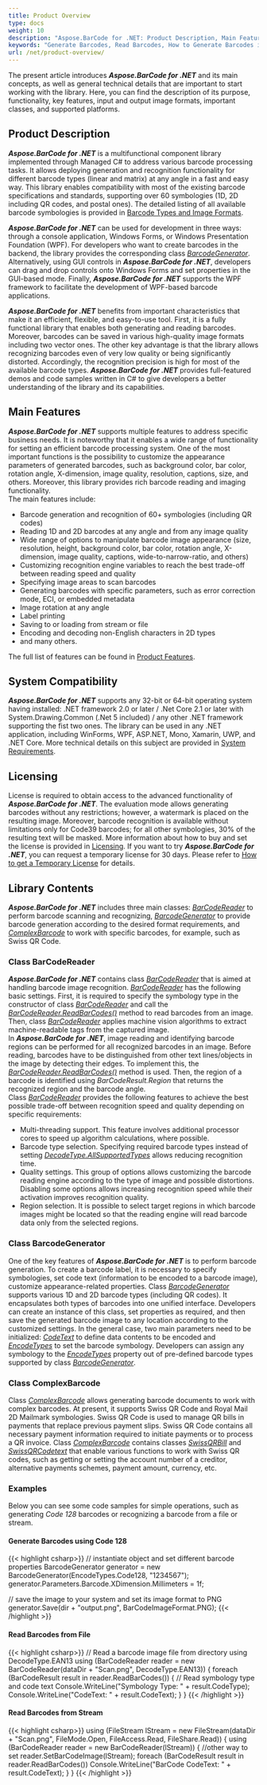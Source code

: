 ```yaml
---
title: Product Overview
type: docs
weight: 10
description: "Aspose.BarCode for .NET: Product Description, Main Features, and General Information"
keywords: "Generate Barcodes, Read Barcodes, How to Generate Barcodes in C# .NET, Use Advanced Settings to Style and Customize Barcodes, Aspose.BarCode, C#"
url: /net/product-overview/
---
```

The present article introduces ***Aspose.BarCode for .NET*** and its main concepts, as well as general technical details that are important to start working with the library. Here, you can find the description of its purpose, functionality, key features, input and output image formats, important classes, and supported platforms.

## **Product Description**

***Aspose.BarCode for .NET*** is a multifunctional component library implemented through Managed C# to address various barcode processing tasks. It allows deploying generation and recognition functionality for different barcode types (linear and matrix) at any angle in a fast and easy way. This library enables compatibility with most of the existing barcode specifications and standards, supporting over 60 symbologies (1D, 2D including QR codes, and postal ones). The detailed listing of all available barcode symbologies is provided in [Barcode Types and Image Formats](/barcode/net/barcode-types-and-image-formats/).  
  
***Aspose.BarCode for .NET*** can be used for development in three ways: through a console application, Windows Forms, or Windows Presentation Foundation (WPF). For developers who want to create barcodes in the backend, the library provides the corresponding class [*BarcodeGenerator*](https://apireference.aspose.com/barcode/net/aspose.barcode.generation/barcodegenerator). Alternatively, using GUI controls in ***Aspose.BarCode for .NET***, developers can drag and drop controls onto Windows Forms and set properties in the GUI-based mode. Finally, ***Aspose.BarCode for .NET*** supports the WPF framework to facilitate the development of WPF-based barcode applications.  
  
***Aspose.BarCode for .NET*** benefits from important characteristics that make it an efficient, flexible, and easy-to-use tool. First, it is a fully functional library that enables both generating and reading barcodes. Moreover, barcodes can be saved in various high-quality image formats including two vector ones. The other key advantage is that the library allows recognizing barcodes even of very low quality or being significantly distorted. Accordingly, the recognition precision is high for most of the available barcode types.
***Aspose.BarCode for .NET*** provides full-featured demos and code samples written in C# to give developers a better understanding of the library and its capabilities.

## Main Features

***Aspose.BarCode for .NET*** supports multiple features to address specific business needs. It is noteworthy that it enables a wide range of functionality for setting an efficient barcode processing system. One of the most important functions is the possibility to customize the appearance parameters of generated barcodes, such as background color, bar color, rotation angle, X-dimension, image quality, resolution, captions, size, and others. Moreover, this library provides rich barcode reading and imaging functionality.  
The main features include: 
- Barcode generation and recognition of 60+ symbologies (including QR codes)
- Reading 1D and 2D barcodes at any angle and from any image quality
- Wide range of options to manipulate barcode image appearance (size, resolution, height, background color, bar color, rotation angle, X-dimension, image quality, captions, wide-to-narrow-ratio, and others)
- Customizing recognition engine variables to reach the best trade-off between reading speed and quality
- Specifying image areas to scan barcodes
- Generating barcodes with specific parameters, such as error correction mode, ECI, or embedded metadata
- Image rotation at any angle 
- Label printing 
- Saving to or loading from stream or file 
- Encoding and decoding non-English characters in 2D types
- and many others.
  
The full list of features can be found in [Product Features](/barcode/net/product-features/).  

## **System Compatibility**
***Aspose.BarCode for .NET*** supports any 32-bit or 64-bit operating system having installed: .NET framework 2.0 or later / .Net Core 2.1 or later with System.Drawing.Common (.Net 5 included) / any other .NET framework supporting the fist two ones. The library can be used in any .NET application, including WinForms, WPF, ASP.NET, Mono, Xamarin, UWP, and .NET Core. More technical details on this subject are provided in [System Requirements](/barcode/net/system-requirements/).

## **Licensing**
License is required to obtain access to the advanced functionality of ***Aspose.BarCode for .NET***. The evaluation mode allows generating barcodes without any restrictions; however, a watermark is placed on the resulting image. Moreover, barcode recognition is available without limitations only for Code39 barcodes; for all other symbologies, 30% of the resulting text will be masked. 
More information about how to buy and set the license is provided in [Licensing](/barcode/net/licensing/). If you want to try ***Aspose.BarCode for .NET***, you can request a temporary license for 30 days. Please refer to [How to get a Temporary License](https://purchase.aspose.com/temporary-license) for details.

## **Library Contents**
***Aspose.BarCode for .NET*** includes three main classes: [*BarCodeReader*](https://apireference.aspose.com/barcode/net/aspose.barcode.barcoderecognition/barcodereader) to perform barcode scanning and recognizing, [*BarcodeGenerator*](https://apireference.aspose.com/barcode/net/aspose.barcode.generation/barcodegenerator) to provide barcode generation according to the desired format requirements, and [*ComplexBarcode*](https://apireference.aspose.com/barcode/net/aspose.barcode.complexbarcode) to work with specific barcodes, for example, such as Swiss QR Code. 
  
### **Class BarCodeReader**
***Aspose.BarCode for .NET*** contains class [*BarCodeReader*](https://apireference.aspose.com/barcode/net/aspose.barcode.barcoderecognition/barcodereader) that is aimed at handling barcode image recognition. [*BarCodeReader*](https://apireference.aspose.com/barcode/net/aspose.barcode.barcoderecognition/barcodereader) has the following basic settings. First, it is required to specify the symbology type in the constructor of class [*BarCodeReader*](https://apireference.aspose.com/barcode/net/aspose.barcode.barcoderecognition/barcodereader) and call the [*BarCodeReader.ReadBarCodes()*](https://apireference.aspose.com/barcode/net/aspose.barcode.barcoderecognition/barcodereader/methods/readbarcodes) method to read barcodes from an image. Then, class [*BarCodeReader*](https://apireference.aspose.com/barcode/net/aspose.barcode.barcoderecognition/barcodereader) applies machine vision algorithms to extract machine-readable tags from the captured image.  
In ***Aspose.BarCode for .NET***, image reading and identifying barcode regions can be performed for all recognized barcodes in an image. Before reading, barcodes have to be distinguished from other text lines/objects in the image by detecting their edges. To implement this, the [*BarCodeReader.ReadBarCodes()*](https://apireference.aspose.com/barcode/net/aspose.barcode.barcoderecognition/barcodereader/methods/readbarcodes) method is used. Then, the region of a barcode is identified using *BarCodeResult.Region* that returns the recognized region and the barcode angle.  
Class [*BarCodeReader*](https://apireference.aspose.com/barcode/net/aspose.barcode.barcoderecognition/barcodereader) provides the following features to achieve the best possible trade-off between recognition speed and quality depending on specific requirements:
-	Multi-threading support. This feature involves additional processor cores to speed up algorithm calculations, where possible.
-	Barcode type selection. Specifying required barcode types instead of setting [*DecodeType.AllSupportedTypes*](https://apireference.aspose.com/barcode/net/aspose.barcode.barcoderecognition/decodetype/fields/allsupportedtypes) allows reducing recognition time.
-	Quality settings. This group of options allows customizing the barcode reading engine according to the type of image and possible distortions. Disabling some options allows increasing recognition speed while their activation improves recognition quality.
-	Region selection. It is possible to select target regions in which barcode images might be located so that the reading engine will read barcode data only from the selected regions.

### **Class BarcodeGenerator**
One of the key features of ***Aspose.BarCode for .NET*** is to perform barcode generation. To create a barcode label, it is necessary to specify symbologies, set code text (information to be encoded to a barcode image), customize appearance-related properties. Class [*BarcodeGenerator*](https://apireference.aspose.com/barcode/net/aspose.barcode.generation/barcodegenerator) supports various 1D and 2D barcode types (including QR codes). It encapsulates both types of barcodes into one unified interface. Developers can create an instance of this class, set properties as required, and then save the generated barcode image to any location according to the customized settings. In the general case, two main parameters need to be initialized: [*CodeText*](https://apireference.aspose.com/barcode/net/aspose.barcode.generation/barcodegenerator/properties/codetext) to define data contents to be encoded and [*EncodeTypes*](https://apireference.aspose.com/barcode/net/aspose.barcode.generation/encodetypes) to set the barcode symbology. Developers can assign any symbology to the [*EncodeTypes*](https://apireference.aspose.com/barcode/net/aspose.barcode.generation/encodetypes) property out of pre-defined barcode types supported by class [*BarcodeGenerator*](https://apireference.aspose.com/barcode/net/aspose.barcode.generation/barcodegenerator).


### **Class ComplexBarcode**
Class [*ComplexBarcode*](https://apireference.aspose.com/barcode/net/aspose.barcode.complexbarcode) allows generating barcode documents to work with complex barcodes. At present, it supports Swiss QR Code and Royal Mail 2D Mailmark symbologies. Swiss QR Code is used to manage QR bills in payments that replace previous payment slips. Swiss QR Code contains all necessary payment information required to initiate payments or to process a QR invoice. Class [*ComplexBarcode*](https://apireference.aspose.com/barcode/net/aspose.barcode.complexbarcode) contains classes [*SwissQRBill*](https://apireference.aspose.com/barcode/net/aspose.barcode.complexbarcode/swissqrbill) and [*SwissQRCodetext*](https://apireference.aspose.com/barcode/net/aspose.barcode.complexbarcode/swissqrcodetext) that enable various functions to work with Swiss QR codes, such as getting or setting the account number of a creditor, alternative payments schemes, payment amount, currency, etc.

### **Examples**
Below you can see some code samples for simple operations, such as generating *Code 128* barcodes or recognizing a barcode from a file or stream.
  
#### Generate Barcodes using Code 128
{{< highlight csharp>}}
// instantiate object and set different barcode properties
BarcodeGenerator generator = new BarcodeGenerator(EncodeTypes.Code128, "1234567");
generator.Parameters.Barcode.XDimension.Millimeters = 1f;

// save the image to your system and set its image format to PNG
generator.Save(dir + "output.png", BarCodeImageFormat.PNG);
{{< /highlight >}} 

#### Read Barcodes from File
{{< highlight csharp>}}
// Read a barcode image file from directory using DecodeType.EAN13
using (BarCodeReader reader = new BarCodeReader(dataDir + "Scan.png", DecodeType.EAN13))
{
    foreach (BarCodeResult result in reader.ReadBarCodes())
    {
        // Read symbology type and code text
        Console.WriteLine("Symbology Type: " + result.CodeType);
        Console.WriteLine("CodeText: " + result.CodeText);
    }
}
{{< /highlight >}} 

#### Read Barcodes from Stream
{{< highlight csharp>}}
using (FileStream lStream = new FileStream(dataDir + "Scan.png", FileMode.Open, FileAccess.Read, FileShare.Read))
{
    using (BarCodeReader reader = new BarCodeReader(lStream))
    {
        //other way to set
        reader.SetBarCodeImage(lStream);
        foreach (BarCodeResult result in reader.ReadBarCodes())
            Console.WriteLine("BarCode CodeText: " + result.CodeText);
    }
}
{{< /highlight >}} 
